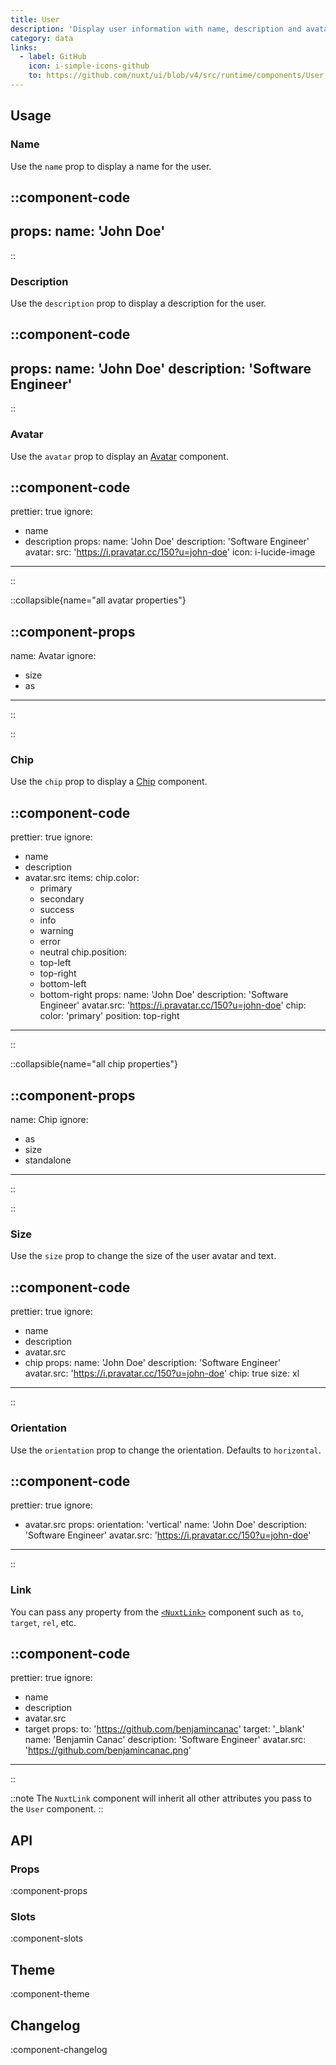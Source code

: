 ```yaml
---
title: User
description: 'Display user information with name, description and avatar.'
category: data
links:
  - label: GitHub
    icon: i-simple-icons-github
    to: https://github.com/nuxt/ui/blob/v4/src/runtime/components/User.vue
---
```


## Usage

### Name

Use the `name` prop to display a name for the user.

::component-code
---
props:
  name: 'John Doe'
---
::

### Description

Use the `description` prop to display a description for the user.

::component-code
---
props:
  name: 'John Doe'
  description: 'Software Engineer'
---
::

### Avatar

Use the `avatar` prop to display an [Avatar](/docs/components/avatar) component.

::component-code
---
prettier: true
ignore:
  - name
  - description
props:
  name: 'John Doe'
  description: 'Software Engineer'
  avatar:
    src: 'https://i.pravatar.cc/150?u=john-doe'
    icon: i-lucide-image
---
::

::collapsible{name="all avatar properties"}

::component-props
---
name: Avatar
ignore:
  - size
  - as
---
::

::

### Chip

Use the `chip` prop to display a [Chip](/docs/components/chip) component.

::component-code
---
prettier: true
ignore:
  - name
  - description
  - avatar.src
items:
  chip.color:
    - primary
    - secondary
    - success
    - info
    - warning
    - error
    - neutral
  chip.position:
    - top-left
    - top-right
    - bottom-left
    - bottom-right
props:
  name: 'John Doe'
  description: 'Software Engineer'
  avatar.src: 'https://i.pravatar.cc/150?u=john-doe'
  chip:
    color: 'primary'
    position: top-right
---
::

::collapsible{name="all chip properties"}

::component-props
---
name: Chip
ignore:
  - as
  - size
  - standalone
---
::

::

### Size

Use the `size` prop to change the size of the user avatar and text.

::component-code
---
prettier: true
ignore:
  - name
  - description
  - avatar.src
  - chip
props:
  name: 'John Doe'
  description: 'Software Engineer'
  avatar.src: 'https://i.pravatar.cc/150?u=john-doe'
  chip: true
  size: xl
---
::

### Orientation

Use the `orientation` prop to change the orientation. Defaults to `horizontal`.

::component-code
---
prettier: true
ignore:
  - avatar.src
props:
  orientation: 'vertical'
  name: 'John Doe'
  description: 'Software Engineer'
  avatar.src: 'https://i.pravatar.cc/150?u=john-doe'
---
::

### Link

You can pass any property from the [`<NuxtLink>`](https://nuxt.com/docs/api/components/nuxt-link) component such as `to`, `target`, `rel`, etc.

::component-code
---
prettier: true
ignore:
  - name
  - description
  - avatar.src
  - target
props:
  to: 'https://github.com/benjamincanac'
  target: '_blank'
  name: 'Benjamin Canac'
  description: 'Software Engineer'
  avatar.src: 'https://github.com/benjamincanac.png'
---
::

::note
The `NuxtLink` component will inherit all other attributes you pass to the `User` component.
::

## API

### Props

:component-props

### Slots

:component-slots

## Theme

:component-theme

## Changelog

:component-changelog
